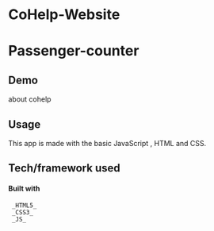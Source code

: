 # CoHelp-Website
# Passenger-counter
## Demo



about cohelp

 ## Usage
 This app is made with the basic JavaScript , HTML and CSS.
 
  ## Tech/framework used
  #### Built with
   ```
    _HTML5_
    _CSS3_
    _JS_
   ```


